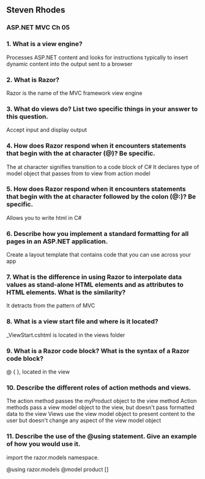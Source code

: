 ## Steven Rhodes
### ASP.NET MVC Ch 05

### 1. What is a view engine?
Processes ASP.NET content and looks for instructions typically to insert dynamic content into the output sent to a browser

### 2. What is Razor?
Razor is the name of the MVC framework view engine

### 3. What do views do? List two specific things in your answer to this question.
Accept input and display output

### 4. How does Razor respond when it encounters statements that begin with the at character (@)? Be specific.
The at character signifies transition to a code block of C#
It declares type of model object that passes from to view from action model

### 5. How does Razor respond when it encounters statements that begin with the at character followed by the colon (@:)? Be specific.
Allows you to write html in C#

### 6. Describe how you implement a standard formatting for all pages in an ASP.NET application.
Create a layout template that contains code that you can use across your app

### 7. What is the difference in using Razor to interpolate data values as stand-alone HTML elements and as attributes to HTML elements. What is the similarity?
It detracts from the pattern of MVC

### 8. What is a view start file and where is it located?
_ViewStart.cshtml is located in the views folder

### 9. What is a Razor code block? What is the syntax of a Razor code block?
@ { }, located in the view

### 10. Describe the different roles of action methods and views.
The action method passes the myProduct object to the view method
Action methods pass a view model object to the view, but doesn't pass formatted data to the view
Views use the view model object to present content to the user but doesn't change any aspect of the view model object

### 11. Describe the use of the @using statement. Give an example of how you would use it.
import the razor.models namespace.

@using razor.models
@model product []